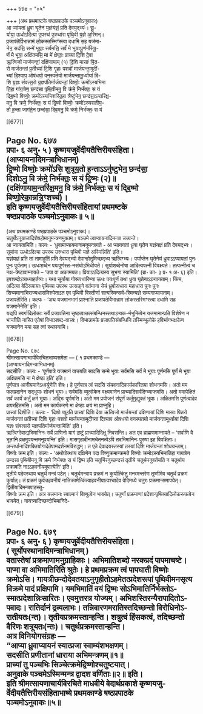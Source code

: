 +++
title = "०५"

+++
(अथ प्रथमाष्टके षष्ठप्रपाठके पञ्चमोऽनुवाकः)  
आ प्या॑यतां ध्रु॒वा घृ॒तेन॑ य॒ज्ञंय॑ज्ञं॒ प्रति देवय॒द्भ्यः॑। सू॒-  
र्याया॒ ऊधोऽदि॑त्या उ॒पस्थ॑ उ॒रुधा॑रा पृथि॒वी य॒ज्ञे अ॒स्मिन्।  
प्र॒जाप॑तेर्वि॒भान्नाम॑ लो॒कस्तस्मिꣳ॑स्त्वा दधामि स॒ह यज॑मा-  
नेन॒ सद॑सि॒ सन्मे॑ भूयाः॒ सर्व॑मसि॒ सर्वं॑ मे भूयाःपू॒र्णम॑सिपू॒-  
र्णं मे भूया॒ अक्षि॑तमसि॒ मा मे॑ क्षेष्ठाः॒ प्राच्‍यां दि॒शि दे॒वा  
ऋ॒त्विजो॑ मार्जयन्तां॒ दक्षि॑णायाम् (१) दि॒शि मासाः॑ पि॒त-  
रो॑ मार्जतन्तां प्र॒तीच्यां॑ दि॒शि गृ॒हाः पशवो॑ मार्जयन्ता॒मुदी॑-  
च्यां दि॒श्याप॒ ओष॑धयो॒ वन॒स्पत॑यो मार्जयन्तामू॒र्ध्वायां दि-  
शि य॒ज्ञः सं॑वत्स॒रो य॒ज्ञप॑तिर्मार्जयन्तां॒ विष्णोः॒ क्रमो॑ऽस्यभिमा  
ति॒हा गा॑य॒त्रेण॒ छन्द॑सा पृथि॒वीमनु॒ वि क्र॑मे॒ निर्भ॑क्तः॒ स यं  
द्बि॒ष्मो विष्णोः॒ क्रमो॑ऽस्यभिशस्ति॒हा त्रैष्टु॑भेन॒ छन्द॑सा॒ऽन्तरि॑क्ष॒-  
मनु॒ वि क्रमे॒ निर्भ॑क्तः॒ स यं द्वि॒ष्मो विष्णोः॒ क्रमो॑ऽस्यरातीय॒-  
तो ह॒न्ता जाग॑ते॒न छन्द॑सा॒ दिव॒मनु॒ वि क्र॑मे॒ निर्भ॑क्तः॒ स यं

[[677]]

Page No. ६७७  
प्रपा॰ ६ अनु॰ ५ ) कृष्णयजुर्वेदीयतैत्तिरीयसंहिता।  
(आप्यायनादिमन्त्राभिधानम्)  
द्वि॒ष्मो विष्णोः॒ क्रमो॑ऽसि शुत्रूय॒तो ह॒न्ताऽऽनु॑ष्टुभेन॒ छन्द॑सा॒  
दिशोऽनु॒ वि क्र॑मे॒ निर्भ॑क्तः॒ स यं द्वि॒ष्मः (२)॥  
(दक्षि॑णायाम॒न्तरि॑क्ष॒मनु॒ वि क्र॑मे॒ निर्भ॑क्तः॒ स यं द्बि॒ष्मो विष्णो॒रेका॒न्नत्रि॒ꣳशच्‍च॑)।  
इति कृष्णयजुर्वेदीयतैत्तिरीयसंहितायां प्रथमष्टके  
षष्ठप्रपाठके पञ्चमोऽनुवाकः॥ ५॥
-----  
(अथ प्रथमकाण्डे षष्ठप्रपाठके पञ्चमोऽनुवाकः)।  
चतुर्थेऽनूयाजादिशेषहोमानुमन्त्रणमुक्तम्। पञ्चमे त्वाप्यायनादिमन्त्रा उच्यन्ते।  
आ प्यायतामिति। कल्पः - ‘ध्रुवामाप्यायमानामनुमन्त्रयते - आ प्याययतां ध्रुवा घृतेन यज्ञंयज्ञं प्रति देवयद्भ्यः। सूर्याया ऊधोऽदित्या उपस्थ उरुधारा पृथिवी यज्ञे अस्मिन्निति’ इति।  
यज्ञंयज्ञं प्रति तां तामाहुतिं प्रति देवयद्भ्यो देवान्होतुमिच्छद्भ्य ऋत्विग्भ्यः। पर्याप्तेन घृतेनेयं ध्रुवाऽऽप्यायतां पुनः पुनः पूर्यताम्। ऊधःशब्देन पयःपूर्णस्त-नसंघोऽभिधीयते। सूर्याशब्देनोषा आदित्यपत्नी विवक्ष्यते। तत्पत्नीत्वं च नक्ष-त्रेष्टावाम्नायते – ‘उषा वा अकामयत। प्रियाऽऽदित्यस्य सुभगा स्यामिति’ (ब्रा॰ का॰ ३ प्र॰ १ अ॰ ६) इति। इवशब्दोऽत्राध्याहर्तव्यः। यथा सूर्याया गोरूपधारिण्या ऊधः पयःपूर्णं तथा ध्रुवा घृतेनाऽऽप्यायताम्। किंच, अदित्या वेदिरूपायाः पृथिव्या उपस्थ उत्सङ्गे वर्तमाना सेयं ध्रुवोरूधारा महाधारा पुनः पुनः सिच्यमानाभिराज्यधारामिरुपेताऽत एव पृथिवी विस्तीर्णा सत्यस्मिन्सर्व-स्मिन्यज्ञे सम्यगाप्यायताम्।  
प्रजापतेरिति। कल्पः - ‘अथ यजमानभागं प्राश्नाति प्रजापतेर्विभान्नाम लोकस्तस्मिꣳस्त्वा दधामि सह यजमानेनेति’ इति।  
यद्यपि स्वर्गादिलोकाः सर्वे प्रजापतिना सृष्टत्वात्तत्संबन्धिनस्तथाऽप्यक-र्मभूमित्वेन यजमानान्प्रति विशेषेण न भान्तीति नास्ति एतेषां विभाञ्‍शब्द-वाच्यः। विभान्नामके प्रजापतिसंबन्धिनि तस्मिन्भूलोके हविर्भागभक्षकेण यजमानेन मया सह त्वां स्थापयामि।

[[678]]

Page No. ६७८  
श्रीमत्सायणाचार्यविरचितभाष्यसमेता — ( १ प्रथमकाण्डे —  
(आप्यायनादिमन्त्राभिधानम्)  
सदसीति। कल्पः - ‘पूर्णपात्रे यजमानं वाचयति सादसि सन्मे भूयाः सर्वमसि सर्वं मे भूयाः पूर्णमसि पूर्णं मे भूया अक्षितमसि मा मे क्षेष्ठा इति’ इति।  
पूर्णपात्र आनीयमानेऽध्वर्युणेति शेषः। हे पूर्णपात्र त्वं सदसि संयवनादिकार्यकारितया शोभनमसि। अतो मम फलप्रदानेन सद्भूयाः शोभनं भूयाः। सर्वमसि व्युत्सेकेन वक्ष्यमाणेन प्राच्यादिसर्वदिग्व्याप्तमसि। अतो ममापेक्षितं सर्वं कार्यं कर्तुं क्षमं भूयाः। अद्भिः पूर्णमसि। अतो मम प्रयोजनं संपूर्णं कर्तुमुद्युक्तं भूयाः। अक्षितमसि पूर्णत्वादेव क्षयरहितमसि। अतो मम कार्यकरणे मा क्षेष्ठाः क्षयं मा प्राप्नुहि।  
प्राच्यां दिशीति। कल्पः - ‘दिशो व्यूहति प्राच्यां दिशि देवा ऋत्विजो मार्जयन्तां दक्षिणायां दिशि मासाः पितरो मार्जयन्तां प्रतीच्यां दिशि गृहाः पशवो मार्जयन्तामुदीच्यां दिश्याप ओषधयो वनस्पतयो मार्जयन्तामूर्ध्वायां दिशि यज्ञः संवत्सरो यज्ञपतिर्मार्जयन्तामिति’ इति।  
ऋत्विग्देवाद्यभिमानिनः सर्वे प्राणिनो यागं द्रष्टुं प्राच्यादिदिक्षु निवसन्ति। अत एव ब्राह्मणमाम्नायते – ‘सर्वाणि वै भूतानि व्रक्षमुपयन्तमनूपयन्ति’ इति। मासगृहादीनामचेतनत्वेऽपि तदभिमानिनः पुरुषा इह विवक्षिताः। अन्तर्धानादिशक्तियोगादेतेषामदर्शनमविरुद्धम्। त एते देवादयस्तस्यां तस्यां दिशि मार्जयन्तां शोधयन्ताम्।  
विष्णोः क्रम इति। कल्पः - ‘अथोपोत्थाय दक्षिणेन पदा विष्णुक्रमान्क्रमते विष्णोः क्रमोऽस्यभिमातिहा गायत्रेण छन्दसा पृथिवीमनु वि क्रमे निर्भक्तः स यं द्विष्म इति चतुर्भिरनुच्छन्दसं तृतीये चतुर्थमनुवर्तयति न चतुर्थाय प्रक्रामति नाऽऽहवनीयमुपात्येति’ इति।  
तृतीये पदेवस्थाय चतुर्थं मन्त्रं पठेत्। चतुर्थमन्त्राय प्रक्रमं न कुर्यात्किंतु मन्त्रमन्तरेण तूष्णीमेव चतुर्थं प्रक्रमं कुर्यात्। तं प्रक्रमं कुर्वन्नहवनीयं नातिक्रामेत्किंत्वाहवनीयात्पश्चादेव वेदिमध्ये चतुरः प्रक्रमान्समापयेत्।  
द्वितीयादिमन्त्रपाठस्तु-  
विष्णोः क्रम इति। अत्र यजमानः स्वात्मानं विष्णुत्वेन भावयेत्। चतुर्णां प्रक्रमाणां प्रदेशान्पृथिव्यादिलोकरूपत्वेन भावयेत्। गायत्र्यादिच्छन्दोभिमानिदे-

[[679]]

Page No. ६७९  
प्रपा॰ ६ अनु॰ ६ ) कृष्णयजुर्वेदीयतैत्तिरीयसंहिता।  
( सूर्योपस्थानादिमन्त्राभिधानम् )  
वतास्तेषां प्रक्रमाणामनुग्राहिकाः। अभिमातिशब्दो नरकप्रदं पापमाचष्टे। पाप्मा वा अभिमातिरिति श्रुतेः। हे प्रथमप्रक्रम त्वं पापघाती विष्णोः क्रमोऽसि। गायत्रीछन्दोदेवतयाऽनुगृहीतोऽहमेतत्प्रदेशरूपां पृथिवीमनसृत्य विक्रमे पादं प्रक्षिपामि। यमभिमातिं वयं द्विष्मः सोऽभिमातिर्निर्भक्तोऽ-स्मात्प्रदेशान्निःसारितः। एवमुत्तरत्र योज्यम्। अभिशस्तिरन्यैरापादितोऽ-पवादः। रातिर्दानं द्रव्यलाभः। तन्निवारणमरातिस्तदिच्छन्तो विरोधिनोऽ-रातीयतः(न्त)। तृतीयप्रक्रमस्तान्हन्ति। शत्रुत्वं हिंसकत्वं, तदिच्छन्तो वैरिणः शत्रूयतः(न्तः)। चतुर्थप्रक्रमस्तान्हन्ति।  
अत्र विनियोगसंग्रहः —  
“आप्या ध्रुवाप्यायनं स्यात्प्रजा स्वाम्यंशभक्षणम्।  
सदसीति प्रणीतानां धाराया अभिमन्त्रणम्॥१॥  
प्राच्यां तु पञ्चभिः सिञ्चेत्क्रमेद्विष्णोश्चतुष्टयात्।  
अनुवाके पञ्चमेऽस्मिन्मन्त्र द्वादश वर्णिताः॥२॥ इति।  
इति श्रीमत्सायणाचार्यविरचिते माधवीये वेदार्थप्रकाशे कृष्णयजु-र्वेदीयतैत्तिरीयसंहिताभाष्ये प्रथमकाण्डे षष्ठप्रपाठके  
पञ्चमोऽनुवाकः॥५॥
-----  
